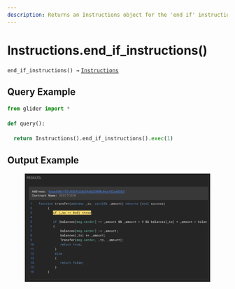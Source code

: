 ```yaml
---
description: Returns an Instructions object for the 'end if' instructions.
---
```


# Instructions.end\_if\_instructions()

`end_if_instructions() →` [`Instructions`](./)

## Query Example

```python
from glider import *

def query():
  
  return Instructions().end_if_instructions().exec(1)
```

## Output Example

<figure><img src="../../.gitbook/assets/image (248).png" alt=""><figcaption></figcaption></figure>
